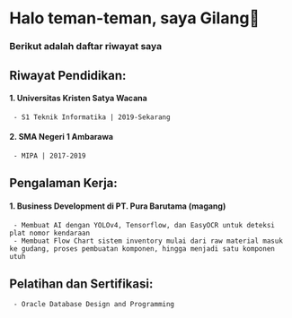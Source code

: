 # Halo teman-teman, saya Gilang👋
### Berikut adalah daftar riwayat saya

## Riwayat Pendidikan:
#### 1. Universitas Kristen Satya Wacana
     - S1 Teknik Informatika | 2019-Sekarang
#### 2. SMA Negeri 1 Ambarawa
     - MIPA | 2017-2019
     
## Pengalaman Kerja:
#### 1. Business Development di PT. Pura Barutama (magang)
     - Membuat AI dengan YOLOv4, Tensorflow, dan EasyOCR untuk deteksi plat nomor kendaraan
     - Membuat Flow Chart sistem inventory mulai dari raw material masuk ke gudang, proses pembuatan komponen, hingga menjadi satu komponen utuh
     
## Pelatihan dan Sertifikasi:
     - Oracle Database Design and Programming




<!--
**gilangAS20/gilangAS20** is a ✨ _special_ ✨ repository because its `README.md` (this file) appears on your GitHub profile.

Here are some ideas to get you started:

- 🔭 I’m currently working on ...
- 🌱 I’m currently learning ...
- 👯 I’m looking to collaborate on ...
- 🤔 I’m looking for help with ...
- 💬 Ask me about ...
- 📫 How to reach me: ...
- 😄 Pronouns: ...
- ⚡ Fun fact: ...
-->
